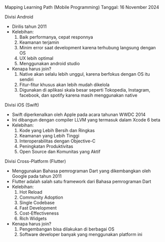 Mapping Learning Path (Mobile Programming)
Tanggal: 16 November 2024

Divisi Android
- Dirilis tahun 2011
- Kelebihan:
	1. Baik performanya, cepat responnya
	2. Keamanan terjamin
	3. Minim error saat development karena terhubung langsung dengan OS
	4. UX lebih optimal
	5. Menggunakan android studio
- Kenapa harus join?
	1. Native akan selalu lebih unggul, karena berfokus dengan OS itu sendiri
	2. Fitur-fitur khusus akan lebih mudah dikelola
	3. Digunakan di aplikasi skala besar seperti Tokopedia, Instagram, facebook, dan spotify karena masih menggunakan native

Divisi iOS (Swift)
- Swift diperkenalkan oleh Apple pada acara tahunan WWDC 2014
- Ini dibangun dengan compiler LLVM yang termasuk dalam Xcode 6 beta
- Kelebihan:
	1. Kode yang Lebih Bersih dan Ringkas
	2. Keamanan yang Lebih Tinggi
	3. Interoperabilitas dengan Objective-C
	4. Peningkatan Produktivitas
	5. Open Source dan Komunitas yang Aktif

Divisi Cross-Platform (Flutter)
- Menggunakan Bahasa pemrograman Dart yang dikembangkan oleh Google pada tahun 2011
- Flutter adalah salah satu framework dari Bahasa pemrograman Dart
- Kelebihan:
	1. Hot Reload
	2. Community Adoption
	3. Single Codebase
	4. Fast Development
	5. Cost-Effectiveness
	6. Rich Widgets
- Kenapa harus join?
	1. Pengembangan bisa dilakukan di berbagai OS
	2. Software developer banyak yang menggunakan platform ini
